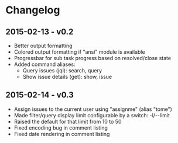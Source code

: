 
# Changelog

## 2015-02-13 - v0.2

- Better output formatting
- Colored output formatting if "ansi" module is available
- Progressbar for sub task progress based on resolved/close state
- Added command aliases:
	- Query issues (jql): search, query
	- Show issue details (get): show, issue

## 2015-02-14 - v0.3

- Assign issues to the current user using "assignme" (alias "tome")
- Made filter/query display limit configurable by a switch: -l/--limit
- Raised the default for that limit from 10 to 50
- Fixed encoding bug in comment listing
- Fixed date rendering in comment listing
